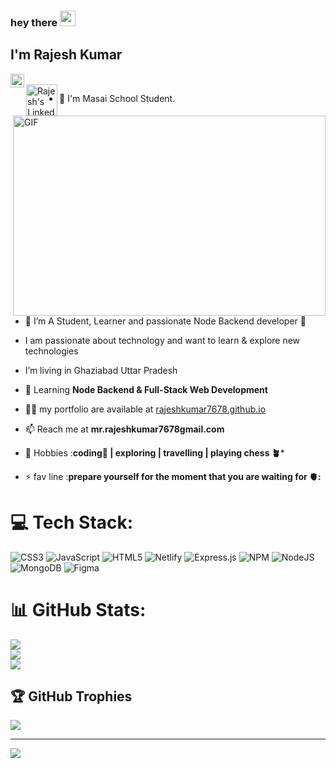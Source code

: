 ### hey there <img src="https://media.giphy.com/media/hvRJCLFzcasrR4ia7z/giphy.gif" width="25px">
## I'm Rajesh Kumar
<a href="https://www.linkedin.com/in/rajesh-kumar-99a67524b/">
  <img align="left" alt="Rajesh's LinkedIN" width="22px" src="https://raw.githubusercontent.com/peterthehan/peterthehan/master/assets/linkedin.svg" />
</a>
<br />
<a href="rajeshkumar7678.github.io">
  <img align="left" alt="Rajesh's LinkedIN" width="50px" src="https://encrypted-tbn0.gstatic.com/images?q=tbn:ANd9GcS-IjFQsSsuejWmnFaQ24eSmP_PfCrqBjXJSg&usqp=CAU" />
</a>

 <img align="right" alt="GIF" src="https://github.com/abhisheknaiidu/abhisheknaiidu/blob/master/code.gif?raw=true" width="500" height="320" />
 
 - 🔭 I'm Masai School Student.

 - 🔭 I’m  A Student, Learner and passionate Node Backend developer 🚀

 - I am passionate about technology and want to learn & explore new technologies

 - I’m living  in Ghaziabad Uttar Pradesh

- 🌱 Learning **Node Backend & Full-Stack Web Development**

- 👨‍💻  my portfolio are available at [rajeshkumar7678.github.io](rajeshkumar7678.github.io)

- 📫 Reach me at  **mr.rajeshkumar7678gmail.com**

- 🎯 Hobbies :**coding📕 | exploring | travelling | playing chess 🪴***

- ⚡ fav line :**prepare yourself for the moment that you are waiting for 🫀:**


# 💻 Tech Stack:
![CSS3](https://img.shields.io/badge/css3-%231572B6.svg?style=for-the-badge&logo=css3&logoColor=white) ![JavaScript](https://img.shields.io/badge/javascript-%23323330.svg?style=for-the-badge&logo=javascript&logoColor=%23F7DF1E) ![HTML5](https://img.shields.io/badge/html5-%23E34F26.svg?style=for-the-badge&logo=html5&logoColor=white) ![Netlify](https://img.shields.io/badge/netlify-%23000000.svg?style=for-the-badge&logo=netlify&logoColor=#00C7B7) ![Express.js](https://img.shields.io/badge/express.js-%23404d59.svg?style=for-the-badge&logo=express&logoColor=%2361DAFB) ![NPM](https://img.shields.io/badge/NPM-%23000000.svg?style=for-the-badge&logo=npm&logoColor=white) ![NodeJS](https://img.shields.io/badge/node.js-6DA55F?style=for-the-badge&logo=node.js&logoColor=white) ![MongoDB](https://img.shields.io/badge/MongoDB-%234ea94b.svg?style=for-the-badge&logo=mongodb&logoColor=white) 	![Figma](https://img.shields.io/badge/figma-%23F24E1E.svg?style=for-the-badge&logo=figma&logoColor=white)
# 📊 GitHub Stats:
![](https://github-readme-stats.vercel.app/api?username=rajeshkumar7678&theme=dark&hide_border=false&include_all_commits=false&count_private=false)<br/>
![](https://github-readme-streak-stats.herokuapp.com/?user=rajeshkumar7678&theme=dark&hide_border=false)<br/>
![](https://github-readme-stats.vercel.app/api/top-langs/?username=rajeshkumar7678&theme=dark&hide_border=false&include_all_commits=false&count_private=false&layout=compact)

## 🏆 GitHub Trophies
![](https://github-profile-trophy.vercel.app/?username=rajeshkumar7678&theme=radical&no-frame=false&no-bg=true&margin-w=4)

---
[![](https://visitcount.itsvg.in/api?id=rajeshkumar7678&icon=0&color=0)](https://visitcount.itsvg.in)


